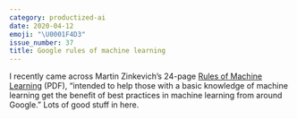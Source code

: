 ```yaml
---
category: productized-ai
date: 2020-04-12
emoji: "\U0001F4D3"
issue_number: 37
title: Google rules of machine learning
---
```


I recently came across Martin Zinkevich’s 24-page [Rules of Machine Learning](http://martin.zinkevich.org/rules_of_ml/rules_of_ml.pdf?utm_campaign=Dynamically%20Typed&utm_medium=email&utm_source=Revue%20newsletter) (PDF), “intended to help those with a basic knowledge of machine learning get the benefit of best practices in machine learning from around Google.” Lots of good stuff in here.
